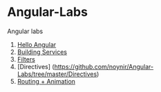 # Angular-Labs
Angular labs

1. [Hello Angular](https://github.com/noynir/Angular-Labs/tree/master/HelloAngular) 
2. [Building Services](https://github.com/noynir/Angular-Labs/tree/master/BuildingServices)
3. [Filters](https://github.com/noynir/Angular-Labs/tree/master/Filters)
4. [Directives] (https://github.com/noynir/Angular-Labs/tree/master/Directives)
5. [Routing + Animation](https://github.com/noynir/Angular-Labs/tree/master/Routing-Animation)
